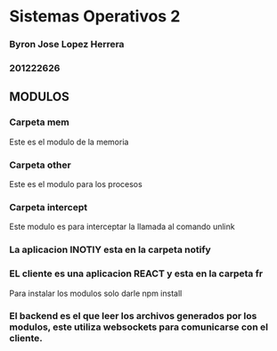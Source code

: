 # Sistemas Operativos 2
### Byron Jose Lopez Herrera
### 201222626

## MODULOS
### Carpeta mem
Este es el modulo de la memoria
### Carpeta other
Este es el modulo para los procesos
### Carpeta intercept
Este modulo es para interceptar la llamada al comando unlink 
### La aplicacion INOTIY esta en la carpeta notify
### EL cliente es una aplicacion REACT y esta en la carpeta fr
Para instalar los modulos solo darle npm install
### El backend es el que leer los archivos generados por los modulos, este utiliza websockets para comunicarse con el cliente.


